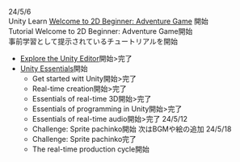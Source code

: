 24/5/6  
Unity Learn [Welcome to 2D Beginner: Adventure Game](https://learn.unity.com/tutorial/welcome-to-2d-beginner-adventure-game?uv=2022.3&courseId=64774201edbc2a1638d25d18#) 開始  
Tutorial Welcome to 2D Beginner: Adventure Game開始  
事前学習として提示されているチュートリアルを開始  
- [Explore the Unity Editor](https://learn.unity.com/tutorial/explore-the-unity-editor-1?uv=2021.3)開始>完了  
- [Unity Essentials](https://learn.unity.com/pathway/unity-essentials)開始  
    - Get started witt Unity開始>完了  
    - Real-time creation開始>完了  
    - Essentials of real-time 3D開始>完了
    - Essentials of programming in Unity開始>完了  
    - Essentials of real-time audio開始>完了
    24/5/12
    - Challenge: Sprite pachinko開始
    次はBGMや絵の追加
    24/5/18
    - Challenge: Sprite pachinko完了
    - The real-time production cycle開始